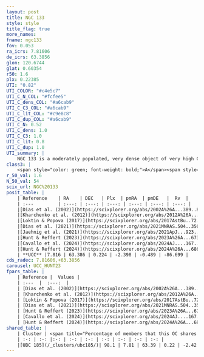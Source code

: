 ```yaml
---
layout: post
title: NGC 133
style: style
title_flag: true
more_names: 
fname: ngc133
fov: 0.053
ra_icrs: 7.81606
de_icrs: 63.3856
glon: 120.6744
glat: 0.60354
r50: 1.6
plx: 0.22385
UTI: "0.82"
UTI_COLOR: "#c4e5c7"
UTI_C_N_COL: "#fcfee5"
UTI_C_dens_COL: "#a6cab9"
UTI_C_C3_COL: "#a6cab9"
UTI_C_lit_COL: "#c9e8c8"
UTI_C_dup_COL: "#a6cab9"
UTI_C_N: 0.52
UTI_C_dens: 1.0
UTI_C_C3: 1.0
UTI_C_lit: 0.8
UTI_C_dup: 1.0
UTI_summary: |
    NGC 133 is a moderately populated, very dense object of very high C3 quality. It is well-studied in the literature. This object shares a large percentage of members with a later reported entry.
class3: |
    <span style="color: green; font-weight: bold;">A</span><span style="color: green; font-weight: bold;">A</span>
r_50_val: 1.6
N_50_val: 54
scix_url: NGC%20133
posit_table: |
    | Reference    | RA    | DEC   | Plx  | pmRA  | pmDE   |  Rv  |
    | :---         | :---: | :---: | :---: | :---: | :---: | :---: |
    |[Dias et al. (2002)](https://scixplorer.org/abs/2002A%26A...389..871D) | 7.829 | 63.35 | -- | -0.7 | -0.4 | -- |
    |[Kharchenko et al. (2012)](https://scixplorer.org/abs/2012A%26A...543A.156K) | 7.819 | 63.345 | -- | -1.92 | -1.17 | -- |
    |[Loktin & Popova (2017)](https://scixplorer.org/abs/2017AstBu..72..257L) | 7.83 | 63.35 | -- | -3.456 | -2.2 | -- |
    |[Dias et al. (2021)](https://scixplorer.org/abs/2021MNRAS.504..356D) | 7.832 | 63.358 | 0.223 | -2.324 | -0.41 | -86.916 |
    |[Jaehnig et al. (2021)](https://scixplorer.org/abs/2021ApJ...923..129J) | 7.828 | 63.372 | 0.28 | -2.55 | -0.434 | -- |
    |[Hunt & Reffert (2023)](https://scixplorer.org/abs/2023A%26A...673A.114H) | 7.801 | 63.386 | 0.222 | -2.423 | -0.5 | -86.441 |
    |[Cavallo et al. (2024)](https://scixplorer.org/abs/2024AJ....167...12C) | 7.798 | 63.387 | 0.224 | -- | -- | -- |
    |[Hunt & Reffert (2024)](https://scixplorer.org/abs/2024A%26A...686A..42H) | 7.801 | 63.386 | 0.222 | -2.423 | -0.5 | -86.441 |
    | **UCC** |7.816 | 63.386 | 0.224 | -2.398 | -0.489 | -86.699 | 
cds_radec: 7.81606,+63.3856
carousel: UCC_HUNT23
fpars_table: |
    | Reference |  Values |
    | :---  |  :---:  |
    | [Dias et al. (2002)](https://scixplorer.org/abs/2002A%26A...389..871D) | `E(B-V)=0.6, Dist=630.0, Age=7.0` |
    | [Kharchenko et al. (2012)](https://scixplorer.org/abs/2012A%26A...543A.156K) | `e_bv=0.625, distance=1861, log_age=7.3` |
    | [Loktin & Popova (2017)](https://scixplorer.org/abs/2017AstBu..72..257L) | `E(B-V)=0.632, Dmod=10.921, logt=7.717` |
    | [Dias et al. (2021)](https://scixplorer.org/abs/2021MNRAS.504..356D) | `Av=2.31, Dist=3308, logage=8.201, [Fe/H]=-0.133` |
    | [Hunt & Reffert (2023)](https://scixplorer.org/abs/2023A%26A...673A.114H) | `AV50=2.291, diffAV50=0.546, MOD50=13.051, logAge50=8.202` |
    | [Cavallo et al. (2024)](https://scixplorer.org/abs/2024AJ....167...12C) | `AV50=2.32, dMod50=12.75, logAge50=8.46, [Fe/H]50=0.01` |
    | [Hunt & Reffert (2024)](https://scixplorer.org/abs/2024A%26A...686A..42H) | `MassJ=820.933` |
shared_table: |
    | Cluster | <span title="Percentage of members that this OC shares with the ones listed">%</span>   | RA   | DEC   | Plx   | pmRA  | pmDE  | Rv | UTI |
    | :-: | :-: |:-: | :-: | :-: | :-: | :-: | :-: | :-: |
    |[UBC 185](/_clusters/ubc185/)| 98.1 | 7.81 | 63.39 | 0.22 | -2.42 | -0.49 | -86.7 |0.15 |
---
```

